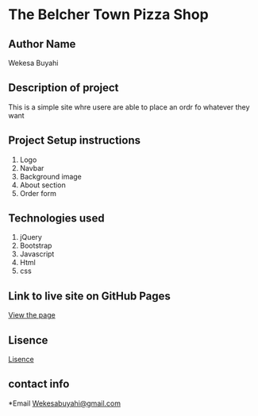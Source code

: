 # The Belcher Town Pizza Shop

## Author Name
Wekesa Buyahi

## Description of project
This is a simple site whre usere are able to place an ordr fo whatever they want

## Project Setup instructions

1. Logo
2. Navbar
3. Background image
4. About section
5. Order form


 

## Technologies used
1. jQuery
2. Bootstrap
3. Javascript
4. Html
5. css

## Link to live site on GitHub Pages
[View the page]( https://blackscure.github.io/Moringa_week3_Projct/. )

## Lisence
[Lisence](/LISENCE)



## contact info

*Email Wekesabuyahi@gmail.com